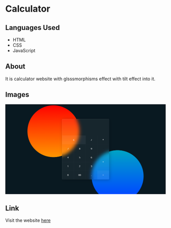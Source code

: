 <h1>Calculator</h1>
<h2>Languages Used</h2>
<ul>
  <li>HTML</li>
  <li>CSS</li>
  <li>JavaScript</li>
</ul>
<h2>About</h2>
<p>It is calculator website with glsssmorphisms effect with tilt effect into it.</p>
<h2>Images</h2>
<img src="./images/Screenshot (537).png" />
<h2>Link</h2>
<p>Visit the website <a href="">here</a></p>
